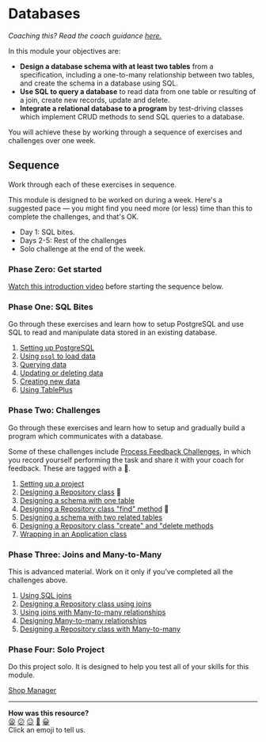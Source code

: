 # Databases

_Coaching this? Read the coach guidance
[here.](https://github.com/makersacademy/slug/blob/main/materials/universe/distributed_applications/databases/HOW_TO_COACH.x.md)_

In this module your objectives are:
  * **Design a database schema with at least two tables** from a specification,
    including a one-to-many relationship between two tables, and create the
    schema in a database using SQL.
  * **Use SQL to query a database** to read data from one table or resulting of
    a join, create new records, update and delete.
  * **Integrate a relational database to a program** by test-driving classes
    which implement CRUD methods to send SQL queries to a database.

You will achieve these by working through a sequence of exercises and challenges
over one week.

## Sequence

Work through each of these exercises in sequence.

This module is designed to be worked on during a week. Here's a suggested pace —
you might find you need more (or less) time than this to complete the
challenges, and that's OK.

* Day 1: SQL bites.
* Days 2-5: Rest of the challenges
* Solo challenge at the end of the week.

### Phase Zero: Get started

[Watch this introduction video](https://www.youtube.com/watch?v=5PJQscmAEI4)
before starting the sequence below.

### Phase One: SQL Bites

Go through these exercises and learn how to setup PostgreSQL and use SQL to read
and manipulate data stored in an existing database.

<!-- OMITTED -->

1. [Setting up PostgreSQL](./sql_bites/01_setting_up_database.md)
2. [Using `psql` to load data](./sql_bites/02_using_psql.md)
3. [Querying data](./sql_bites/03_querying_data.md)
4. [Updating or deleting data](./sql_bites/04_updating_and_deleting_date.md)
5. [Creating new data](./sql_bites/05_creating_new_data.md)
6. [Using TablePlus](./sql_bites/06_using_table_plus.md)

### Phase Two: Challenges

<!-- OMITTED -->

Go through these exercises and learn how to setup and gradually build a program
which communicates with a database.

Some of these challenges include [Process Feedback
Challenges](https://github.com/makersacademy/golden-square/blob/main/pills/process_feedback_challenges.ed.md),
in which you record yourself performing the task and share it with your coach
for feedback. These are tagged with a 📡.

1. [Setting up a project](./challenges/01_setting_up_project.md)
2. [Designing a Repository
   class](./challenges/02_test_driving_model_repository_classes.md) 📡
3. [Designing a schema with one
   table](./challenges/03_designing_schema_one_table.md)
4. [Designing a Repository class "find"
   method](./challenges/04_test_driving_find_method.md) 📡
5. [Designing a schema with two related
   tables](./challenges/05_designing_schema_two_tables.md)
6. [Designing a Repository class "create" and "delete
   methods](./challenges/06_test_driving_write_operations.md)
7. [Wrapping in an Application
   class](./challenges/07_wrapping_in_application_class.md)

### Phase Three: Joins and Many-to-Many

This is advanced material. Work on it only if you've completed all the
challenges above.

1. [Using SQL joins](./joins/01_using_joins.md)
2. [Designing a Repository class using
   joins](./joins/02_test_driving_repository_class_with_join.md)
3. [Using joins with Many-to-many
   relationships](./joins/03_using_joins_with_many_to_many.md)
4. [Designing Many-to-many
   relationships](./joins/04_designing_many_to_many_relationships.md)
5. [Designing a Repository class with
   Many-to-many](./joins/05_repository_classes_many_to_many.md)


### Phase Four: Solo Project

Do this project solo. It is designed to help you test all of your skills for
this module.

[Shop Manager](projects/shop_manager_project.md) 

<!-- OMITTED -->


<!-- BEGIN GENERATED SECTION DO NOT EDIT -->

---

**How was this resource?**  
[😫](https://airtable.com/shrUJ3t7KLMqVRFKR?prefill_Repository=makersacademy%2Fdatabases-in-python&prefill_File=README.md&prefill_Sentiment=😫) [😕](https://airtable.com/shrUJ3t7KLMqVRFKR?prefill_Repository=makersacademy%2Fdatabases-in-python&prefill_File=README.md&prefill_Sentiment=😕) [😐](https://airtable.com/shrUJ3t7KLMqVRFKR?prefill_Repository=makersacademy%2Fdatabases-in-python&prefill_File=README.md&prefill_Sentiment=😐) [🙂](https://airtable.com/shrUJ3t7KLMqVRFKR?prefill_Repository=makersacademy%2Fdatabases-in-python&prefill_File=README.md&prefill_Sentiment=🙂) [😀](https://airtable.com/shrUJ3t7KLMqVRFKR?prefill_Repository=makersacademy%2Fdatabases-in-python&prefill_File=README.md&prefill_Sentiment=😀)  
Click an emoji to tell us.

<!-- END GENERATED SECTION DO NOT EDIT -->
